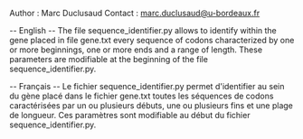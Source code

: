 Author : Marc Duclusaud
Contact : marc.duclusaud@u-bordeaux.fr

-- English --
The file sequence_identifier.py allows to identify within the gene placed in file gene.txt every sequence of codons characterized by one or more beginnings, one or more ends and a range of length. These parameters are modifiable at the beginning of the file sequence_identifier.py.

-- Français --
Le fichier sequence_identifier.py permet d'identifier au sein du gène placé dans le fichier gene.txt toutes les séquences de codons caractérisées par un ou plusieurs débuts, une ou plusieurs fins et une plage de longueur. Ces paramètres sont modifiable au début du fichier sequence_identifier.py.

